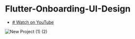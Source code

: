 # Flutter-Onboarding-UI-Design

- [# Watch on YouTube](https://youtu.be/stqgFNQXvB4)

![New Project (1) (2)](https://user-images.githubusercontent.com/72684684/233129238-d2a9da85-c622-4980-9b46-d59a6536ac79.PNG)

